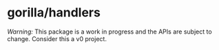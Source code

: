 gorilla/handlers
================

*Warning:* This package is a work in progress and the APIs are subject to change.
Consider this a v0 project.
